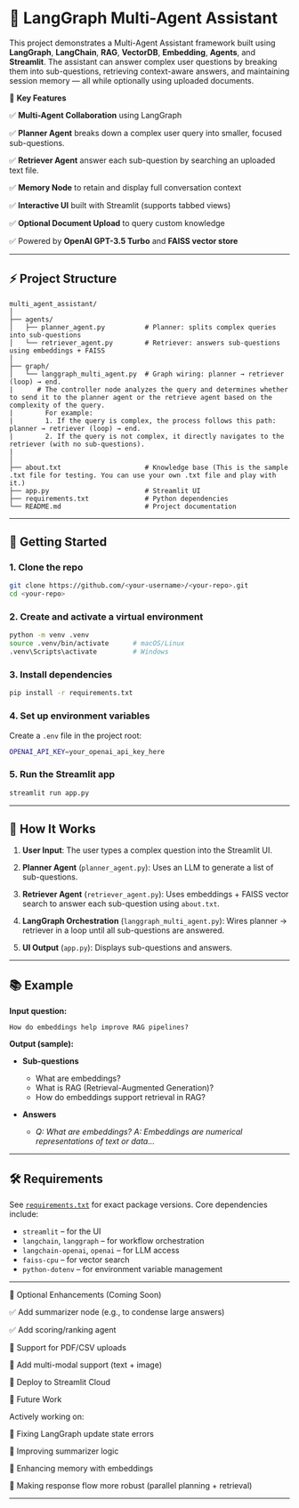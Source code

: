 # 🧠 LangGraph Multi-Agent Assistant

This project demonstrates a Multi-Agent Assistant framework built using **LangGraph**, **LangChain**, **RAG**, **VectorDB**, **Embedding**, **Agents**, and **Streamlit**. The assistant can answer complex user questions by breaking them into sub-questions, retrieving context-aware answers, and maintaining session memory — all while optionally using uploaded documents.

📌 **Key Features**

✅ **Multi-Agent Collaboration** using LangGraph

✅ **Planner Agent** breaks down a complex user query into smaller, focused sub-questions.

✅ **Retriever Agent** answer each sub-question by searching an uploaded text file.

✅ **Memory Node** to retain and display full conversation context

✅ **Interactive UI** built with Streamlit (supports tabbed views)

✅ **Optional Document Upload** to query custom knowledge

✅ Powered by **OpenAI GPT-3.5 Turbo** and **FAISS vector store**

---

## ⚡ Project Structure

```
multi_agent_assistant/
│
├── agents/
│   ├── planner_agent.py          # Planner: splits complex queries into sub-questions
│   └── retriever_agent.py        # Retriever: answers sub-questions using embeddings + FAISS
│
├── graph/
│   └── langgraph_multi_agent.py  # Graph wiring: planner → retriever (loop) → end.
|      # The controller node analyzes the query and determines whether to send it to the planner agent or the retrieve agent based on the complexity of the query. 
|        For example:
|        1. If the query is complex, the process follows this path: planner → retriever (loop) → end.
|        2. If the query is not complex, it directly navigates to the retriever (with no sub-questions).
|
│
├── about.txt                     # Knowledge base (This is the sample .txt file for testing. You can use your own .txt file and play with it.)
├── app.py                        # Streamlit UI
├── requirements.txt              # Python dependencies
└── README.md                     # Project documentation
```

---

## 🚀 Getting Started

### 1. Clone the repo

```bash
git clone https://github.com/<your-username>/<your-repo>.git
cd <your-repo>
```

### 2. Create and activate a virtual environment

```bash
python -m venv .venv
source .venv/bin/activate      # macOS/Linux
.venv\Scripts\activate         # Windows
```

### 3. Install dependencies

```bash
pip install -r requirements.txt
```

### 4. Set up environment variables

Create a `.env` file in the project root:

```bash
OPENAI_API_KEY=your_openai_api_key_here
```

### 5. Run the Streamlit app

```bash
streamlit run app.py
```

---

## 🧩 How It Works

1. **User Input**:
   The user types a complex question into the Streamlit UI.

2. **Planner Agent** (`planner_agent.py`):
   Uses an LLM to generate a list of sub-questions.

3. **Retriever Agent** (`retriever_agent.py`):
   Uses embeddings + FAISS vector search to answer each sub-question using `about.txt`.

4. **LangGraph Orchestration** (`langgraph_multi_agent.py`):
   Wires planner → retriever in a loop until all sub-questions are answered.

5. **UI Output** (`app.py`):
   Displays sub-questions and answers.

---

## 📚 Example

**Input question:**

```
How do embeddings help improve RAG pipelines?
```

**Output (sample):**

* **Sub-questions**

  * What are embeddings?
  * What is RAG (Retrieval-Augmented Generation)?
  * How do embeddings support retrieval in RAG?

* **Answers**

  * *Q: What are embeddings?*
    *A: Embeddings are numerical representations of text or data…*

---

## 🛠️ Requirements

See [`requirements.txt`](requirements.txt) for exact package versions.
Core dependencies include:

* `streamlit` – for the UI
* `langchain`, `langgraph` – for workflow orchestration
* `langchain-openai`, `openai` – for LLM access
* `faiss-cpu` – for vector search
* `python-dotenv` – for environment variable management

---

📂 Optional Enhancements (Coming Soon)

✅ Add summarizer node (e.g., to condense large answers)

✅ Add scoring/ranking agent

🔲 Support for PDF/CSV uploads

🔲 Add multi-modal support (text + image)

🔲 Deploy to Streamlit Cloud

🤖 Future Work

 Actively working on:

🔲 Fixing LangGraph update state errors

🔲 Improving summarizer logic

🔲 Enhancing memory with embeddings

🔲 Making response flow more robust (parallel planning + retrieval)

---
